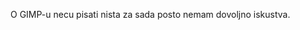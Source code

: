 <div class="bg-red-50">
  <p class="text-lg ml-12 p-3">
    O GIMP-u necu pisati nista za sada posto nemam dovoljno iskustva.
  </p>
</div>
<div class="bg-red-100 h-screen"></div>
